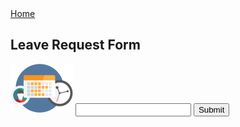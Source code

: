 <!DOCTYPE html>
<html lang="en">
<head>
    <meta charset="UTF-8">
    <meta name="viewport" content="width=device-width, initial-scale=1.0">
    <title>New Request</title>
    <link rel="icon" href="site-logo.png">
    <link rel="stylesheet" href="style.css">
    <link href="https://fonts.googleapis.com/css2?family=Roboto+Slab&display=swap" rel="stylesheet">
</head>
<body>
    <a href="index.html">Home</a>
    <h2>Leave Request Form</h2>
    <img src="site-logo.png" alt="site logo">
    <input type="text" name="requesterName" id="requesterName">
    <input type="submit" value="Submit">
</body>
</html>
